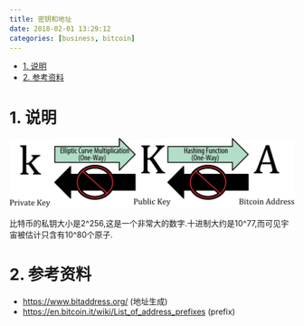 ```yaml
---
title: 密钥和地址
date: 2018-02-01 13:29:12
categories: [business, bitcoin]
---
```


<!-- TOC -->

- [1. 说明](#1-说明)
- [2. 参考资料](#2-参考资料)

<!-- /TOC -->

<a id="markdown-1-说明" name="1-说明"></a>
# 1. 说明

![](./pic/privateandpublickey.png)

比特币的私钥大小是2^256,这是一个非常大的数字.十进制大约是10^77,而可见宇宙被估计只含有10^80个原子.


<a id="markdown-2-参考资料" name="2-参考资料"></a>
# 2. 参考资料

* https://www.bitaddress.org/ (地址生成)
* https://en.bitcoin.it/wiki/List_of_address_prefixes (prefix)
